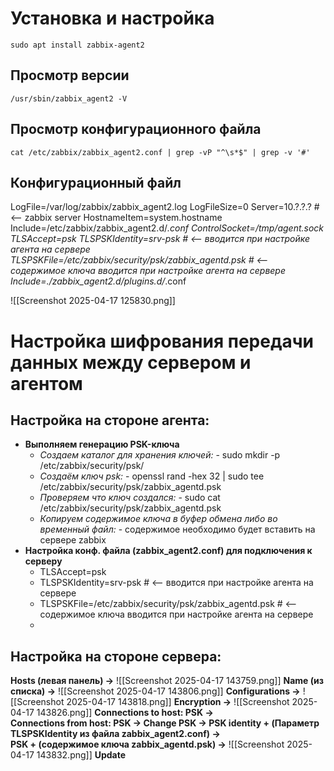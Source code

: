 
# Установка и настройка

```
sudo apt install zabbix-agent2
```

## Просмотр версии

```
/usr/sbin/zabbix_agent2 -V
```

## Просмотр конфигурационного файла

```
cat /etc/zabbix/zabbix_agent2.conf | grep -vP "^\s*$" | grep -v '#'
```

## Конфигурационный файл

LogFile=/var/log/zabbix/zabbix_agent2.log
LogFileSize=0
Server=10.?.?.?                                         # <-- zabbix server
HostnameItem=system.hostname
Include=/etc/zabbix/zabbix_agent2.d/*.conf
ControlSocket=/tmp/agent.sock
TLSAccept=psk
TLSPSKIdentity=srv-psk                                  # <-- вводится при настройке агента на сервере
TLSPSKFile=/etc/zabbix/security/psk/zabbix_agentd.psk   # <-- содержимое ключа вводится при настройке агента на сервере
Include=./zabbix_agent2.d/plugins.d/*.conf

![[Screenshot 2025-04-17 125830.png]]
# Настройка шифрования передачи <br>данных между сервером и агентом

## Настройка на стороне агента:

- **Выполняем генерацию PSK-ключа**
	- *Создаем каталог для хранения ключей:*
			- sudo mkdir -p /etc/zabbix/security/psk/
	- *Создаём ключ psk:*
			- openssl rand -hex 32 | sudo tee /etc/zabbix/security/psk/zabbix_agentd.psk
	- *Проверяем что ключ создался:*
			- sudo cat /etc/zabbix/security/psk/zabbix_agentd.psk
	- *Копируем содержимое ключа в буфер обмена либо во временный файл:*
			- содержимое необходимо будет вставить на сервере zabbix
- **Настройка конф. файла (zabbix_agent2.conf) для подключения к серверу**
	- TLSAccept=psk
	- TLSPSKIdentity=srv-psk                                  # <-- вводится при настройке агента на сервере
	- TLSPSKFile=/etc/zabbix/security/psk/zabbix_agentd.psk   # <-- содержимое ключа вводится при настройке агента на сервере
	- 
## Настройка на стороне сервера:

**Hosts (левая панель) ->** 
![[Screenshot 2025-04-17 143759.png]]
**Name (из списка) ->** 
![[Screenshot 2025-04-17 143806.png]]
**Configurations ->** 
![[Screenshot 2025-04-17 143818.png]]
**Encryption ->** 
![[Screenshot 2025-04-17 143826.png]]
**Connections to host: PSK -> <br> Connections from host: PSK -> Change PSK -> PSK identity + (Параметр TLSPSKIdentity из файла zabbix_agent2.conf) -> <br> PSK + (содержимое ключа zabbix_agentd.psk) ->** 
![[Screenshot 2025-04-17 143832.png]]
**Update**




